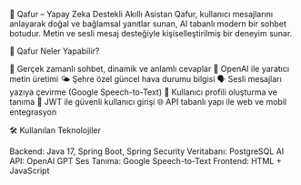 🤖 Qafur – Yapay Zeka Destekli Akıllı Asistan
Qafur, kullanıcı mesajlarını anlayarak doğal ve bağlamsal yanıtlar sunan, AI tabanlı modern bir sohbet botudur. Metin ve sesli mesaj desteğiyle kişiselleştirilmiş bir deneyim sunar.

🚀 Qafur Neler Yapabilir?

💬 Gerçek zamanlı sohbet, dinamik ve anlamlı cevaplar
🧠 OpenAI ile yaratıcı metin üretimi
🌤️ Şehre özel güncel hava durumu bilgisi
🗣️ Sesli mesajları yazıya çevirme (Google Speech-to-Text)
👤 Kullanıcı profili oluşturma ve tanıma
🔐 JWT ile güvenli kullanıcı girişi
🌐 API tabanlı yapı ile web ve mobil entegrasyon

🛠️ Kullanılan Teknolojiler

Backend: Java 17, Spring Boot, Spring Security
Veritabanı: PostgreSQL
AI API: OpenAI GPT
Ses Tanıma: Google Speech-to-Text
Frontend: HTML + JavaScript